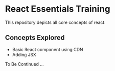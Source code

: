 # React Essentials Training

This repository depicts all core concepts of react.

## Concepts Explored

* Basic React component using CDN  
* Adding JSX

To Be Continued ...
